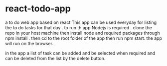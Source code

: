 # react-todo-app
a to do web app based on react
 This app can be used everyday for listing the to do  tasks for that day .
 to run th app Nodejs is required .
 clone the repo in your host machine then install node and required packages through npm install .
 then cd to the root folder of the app then run npm start.
 the app will run on the browser.
 
 
 in the app a list of task can be added and be selected when required and can be deleted from the list by the delete button.
 
 
 

